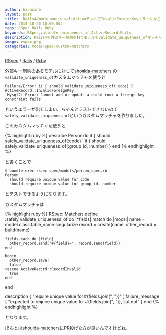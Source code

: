 ```yaml
---
author: haracane
layout: post
title:  Rails4のuniqueness validationテストでInvalidForeignKeyエラーにならないカスタムマッチャを作る
date: 2014-10-26 10:09:50J
tags: RSpec Rails Ruby
keywords: RSpec,validate_uniqueness_of,ActiveRecord,Rails
description: Rails4で外部キー制約を持つモデルでvalidate_uniqueness_ofマッチャを使うとInvalidForeignKeyエラーが起きてしまい、ちゃんとテストできないのでsafely_validate_uniqueness_ofカスタムマッチャを作りました。
image: rspec.png
categories: model-spec-custom-matchers
---
```

[RSpec](/tags/rspec/) / [Rails](/tags/rails/) / [Ruby](/tags/ruby/)

外部キー制約のあるモデルに対して[shoulda-matchers](https://github.com/thoughtbot/shoulda-matchers)
の`validate_uniqueness_of`カスタムマッチャを使うと

    Failure/Error: it { should validate_uniqueness_of(:code) }
    ActiveRecord::InvalidForeignKey:
     Mysql2::Error: Cannot add or update a child row: a foreign key constraint fails

というエラーが出てしまい、ちゃんとテストできないので`safely_validate_uniqueness_of`というカスタムマッチャを作りました。

このカスタムマッチャを使うと

{% highlight ruby %}
describe Person do
  it { should safely_validate_uniqueness_of(:code) }
  it { should safely_validate_uniqueness_of(:group_id, :number) }
end
{% endhighlight %}

と書くことで

    $ bundle exec rspec spec/models/person_spec.rb
    Person
      should require unique value for code
      should require unique value for group_id, number

とテストできるようになります。

カスタムマッチャは

{% highlight ruby %}
RSpec::Matchers.define :safely_validate_uniqueness_of do |*fields|
  match do |model|
    name = model.class.table_name.singularize
    record = create(name)
    other_record = build(name)

    fields.each do |field|
      other_record.send("#{field}=", record.send(field))
    end

    begin
      other_record.save!
      false
    rescue ActiveRecord::RecordInvalid
      true
    end
  end

  description { "require unique value for #{fields.join(", ")}" }
  failure_message { "expected to require unique value for #{fields.join(", ")}, but not" }
end
{% endhighlight %}

となります。

ほんとは[shoulda-matchers](https://github.com/thoughtbot/shoulda-matchers)にPR投げた方が良いんですけどね。
